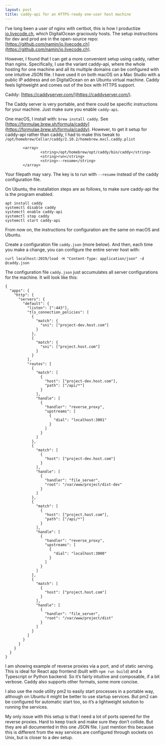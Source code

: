 ```yaml
---
layout: post
title: caddy-api for an HTTPS-ready one-user host machine
---
```


I’ve long been a user of nginx with certbot, this is how I productize [io.livecode.ch](https://io.livecode.ch), which DigitalOcean graciously hosts. The setup instructions for dev and prod are in the open-source repo: [https://github.com/namin/io.livecode.ch](https://github.com/namin/io.livecode.ch).

However, I found that I can get a more convenient setup using caddy, rather than nginx. Specifically, I use the variant caddy-api, where the whole hosting for one machine and all its multiple domains can be configured with one intuitive JSON file. I have used it on both macOS on a Mac Studio with a public IP address and on DigitalOcean on an Ubuntu virtual machine. Caddy feels lightweight and comes out of the box with HTTPS support.

Caddy: [https://caddyserver.com/](https://caddyserver.com/).

The Caddy server is very portable, and there could be specific instructions for your machine. Just make sure you enable `caddy-api`.

One macOS, I install with: `brew install caddy`.
See [https://formulae.brew.sh/formula/caddy](https://formulae.brew.sh/formula/caddy).
However, to get it setup for caddy-api rather than caddy, I had to make this tweak to `/opt/homebrew/Cellar/caddy/2.10.2/homebrew.mxcl.caddy.plist`

            <array>
                    <string>/opt/homebrew/opt/caddy/bin/caddy</string>
                    <string>run</string>
                    <string>--resume</string>
            </array>

Your filepath may vary. The key is to run with `--resume` instead of the caddy configuration file.

On Ubuntu, the installation steps are as follows, to make sure caddy-api the is the program enabled.

    apt install caddy
    systemctl disable caddy
    systemctl enable caddy-api
    systemctl stop caddy
    systemctl start caddy-api

From now on, the instructions for configuration are the same on macOS and Ubuntu.

Create a configuration file `caddy.json` (more below). And then, each time you make a change, you can configure the entire server host with:

    curl localhost:2019/load -H "Content-Type: application/json" -d @caddy.json

The configuration file `caddy.json` just accumulates all server configurations for the machine. It will look like this:

    {
      "apps": {
        "http": {
          "servers": {
            "default": {
              "listen": [":443"],
              "tls_connection_policies": [
                {
                  "match": {
                    "sni": ["project-dev.host.com"]
                  }
                },
                {
                  "match": {
                    "sni": ["project.host.com"]
                  }
                }
              ],
              "routes": [
                {
                  "match": [
                    {
                      "host": ["project-dev.host.com"],
                      "path": ["/api/*"]
                    }
                  ],
                  "handle": [
                    {
                      "handler": "reverse_proxy",
                      "upstreams": [
                        {
                          "dial": "localhost:3001"
                        }
                      ]
                    }
                  ]
                },
                {
                  "match": [
                    {
                      "host": ["project-dev.host.com"]
                    }
                  ],
                  "handle": [
                    {
                      "handler": "file_server",
                      "root": "/var/www/project/dist-dev"
                    }
                  ]
                },
                {
                  "match": [
                    {
                      "host": ["project.host.com"],
                      "path": ["/api/*"]
                    }
                  ],
                  "handle": [
                    {
                      "handler": "reverse_proxy",
                      "upstreams": [
                        {
                          "dial": "localhost:3000"
                        }
                      ]
                    }
                  ]
                },
                {
                  "match": [
                    {
                      "host": ["project.host.com"]
                    }
                  ],
                  "handle": [
                    {
                      "handler": "file_server",
                      "root": "/var/www/project/dist"
                    }
                  ]
                }
              ]
            }
          }
        }
      }
    }

I am showing example of reverse proxies via a port, and of static serving. This is ideal for React app frontend (built with `npm run build`) and a Typescript or Python backend. So it’s fairly intuitive and composable, if a bit verbose. Caddy also supports other formats, some more concise.

I also use the node utility pm2 to easily start processes in a portable way, although on Ubuntu it might be better to use startup services. But pm2 can be configured for automatic start too, so it’s a lightweight solution to running the services.

My only issue with this setup is that I need a lot of ports opened for the reverse proxies. Hard to keep track and make sure they don’t collide. But they are all documented in this one JSON file. I just mention this because this is different from the way services are configured through sockets on Unix, but is closer to a dev setup.

